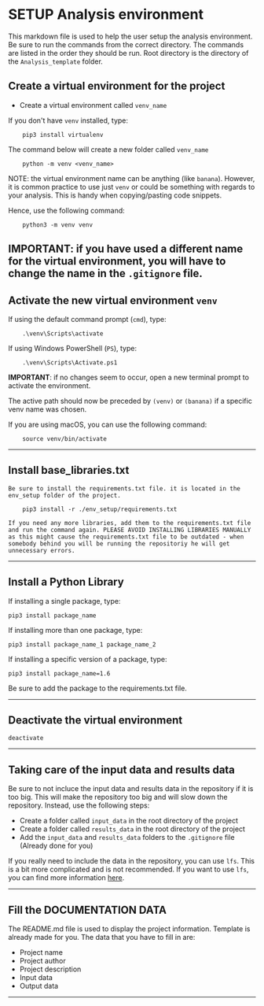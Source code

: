 # SETUP Analysis environment

This markdown file is used to help the user setup the analysis environment.
Be sure to run the commands from the correct directory. The commands are
listed in the order they should be run. Root directory is the directory of the ```Analysis_template``` folder.

## Create a virtual environment for the project

- Create a virtual environment called ```venv_name```

If you don't have ```venv``` installed, type:

        pip3 install virtualenv

The command below will create a new folder called ```venv_name```

        python -m venv <venv_name>
    
NOTE: the virtual environment name can be anything (like ```banana```).
However, it is common practice to use just ```venv``` or could be something with regards to your analysis. This is handy when copying/pasting code snippets.

Hence, use the following command:

        python3 -m venv venv
    
**IMPORTANT**: if you have used a different name for the virtual environment, you will have to change the name in the ```.gitignore``` file.
---

## Activate the new virtual environment ```venv```

If using the default command prompt (```cmd```), type:

        .\venv\Scripts\activate

If using Windows PowerShell (```PS```), type:

        .\venv\Scripts\Activate.ps1

**IMPORTANT**: if no changes seem to occur, open a new terminal prompt to activate the environment.

The active path should now be preceded by ```(venv)``` or ```(banana)``` if a specific venv name was chosen.

If you are using macOS, you can use the following command:

        source venv/bin/activate

---

## Install base_libraries.txt

    Be sure to install the requirements.txt file. it is located in the env_setup folder of the project.

        pip3 install -r ./env_setup/requirements.txt

    If you need any more libraries, add them to the requirements.txt file and run the command again. PLEASE AVOID INSTALLING LIBRARIES MANUALLY as this might cause the requirements.txt file to be outdated - when somebody behind you will be running the repositoriy he will get unnecessary errors.

---

## Install a Python Library

If installing a single package, type:

    pip3 install package_name

If installing more than one package, type:

    pip3 install package_name_1 package_name_2

If installing a specific version of a package, type:

    pip3 install package_name=1.6

Be sure to add the package to the requirements.txt file.

---

## Deactivate the virtual environment

    deactivate

---

## Taking care of the input data and results data

Be sure to not incluce the input data and results data in the repository if it is too big. This will make the repository too big and will slow down the repository. Instead, use the following steps:

- Create a folder called ```input_data``` in the root directory of the project
- Create a folder called ```results_data``` in the root directory of the project
- Add the ```input_data``` and ```results_data``` folders to the ```.gitignore``` file (Already done for you)

If you really need to include the data in the repository, you can use ```lfs```. This is a bit more complicated and is not recommended. If you want to use ```lfs```, you can find more information [here](https://git-lfs.github.com/).

---
## Fill the DOCUMENTATION DATA

The README.md file is used to display the project information. Template is already made for you.
The data that you have to fill in are:

- Project name
- Project author
- Project description
- Input data
- Output data

---

